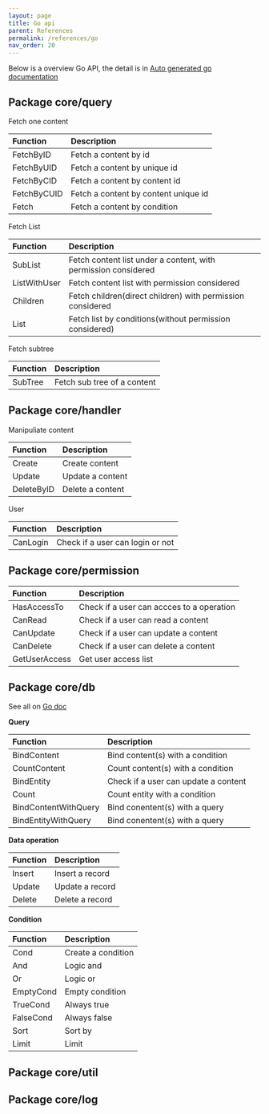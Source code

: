 ```yaml
---
layout: page
title: Go api
parent: References
permalink: /references/go
nav_order: 20
---
```


Below is a overview Go API, the detail is in [Auto generated go documentation](https://pkg.go.dev/github.com/digimakergo/digimaker#section-documentation)

## Package core/query

Fetch one content

| Function        | Description       
|:-------------|:---------------------|
| FetchByID       |  Fetch a content by id  |
| FetchByUID      |  Fetch a content by unique id  |
| FetchByCID      |  Fetch a content by content id  |
| FetchByCUID     |  Fetch a content by content unique id  |
| Fetch           |  Fetch a content by condition  |


Fetch List

| Function        | Description       
|:-------------|:---------------------|
| SubList       |  Fetch content list under a content, with permission considered  |
| ListWithUser  |  Fetch content list with permission considered |
| Children      |  Fetch children(direct children) with permission considered  |
| List     |  Fetch list by conditions(without permission considered)  |

Fetch subtree

| Function        | Description       
|:-------------|:---------------------|
| SubTree        |  Fetch sub tree of a content  |

## Package core/handler

Manipuliate content

| Function        | Description       
|:-------------|:---------------------|
| Create        |  Create content |
| Update        |  Update a content |
| DeleteByID        |  Delete a content |


User

| Function        | Description       
|:-------------|:---------------------|
| CanLogin        |  Check if a user can login or not |


## Package core/permission

| Function        | Description       
|:-------------|:---------------------|
| HasAccessTo        |  Check if a user can accces to a operation |
| CanRead        |  Check if a user can read a content |
| CanUpdate        |  Check if a user can update a content |
| CanDelete        |  Check if a user can delete a content |
| GetUserAccess        |  Get user access list|



## Package core/db

See all on [Go doc](https://pkg.go.dev/github.com/digimakergo/digimaker/core/db#pkg-examples)

**Query**

| Function        | Description       
|:-------------|:---------------------|
| BindContent        |  Bind content(s) with a condition |
| CountContent        |  Count content(s) with a condition |
| BindEntity        |  Check if a user can update a content |
| Count        |   Count entity with a condition |
| BindContentWithQuery        |  Bind conentent(s) with a query|
| BindEntityWithQuery        |  Bind conentent(s) with a query|

**Data operation**

| Function        | Description       
|:-------------|:---------------------|
| Insert        |  Insert a record |
| Update        |  Update a record |
| Delete        |  Delete a record |


**Condition**

| Function        | Description       
|:-------------|:---------------------|
| Cond        |  Create a condition |
| And        |  Logic and |
| Or        |  Logic or |
| EmptyCond        |  Empty condition |
| TrueCond        |  Always true |
| FalseCond        |  Always false |
| Sort        |  Sort by |
| Limit        |  Limit |



## Package core/util

## Package core/log

